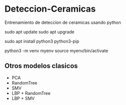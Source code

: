 # Deteccion-Ceramicas
 Entrenamiento de deteccion de ceramicas usando python


sudo apt update
sudo apt upgrade

sudo apt install python3 python3-pip

python3 -m venv myenv
source myenv/bin/activate

## Otros modelos clasicos
* PCA
* RandomTree
* SMV
* LBP + RandomTree
* LBP + SMV